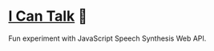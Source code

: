 # [I Can Talk](https://icantalk.netlify.app/) :loudspeaker:
Fun experiment with JavaScript Speech Synthesis Web API.
